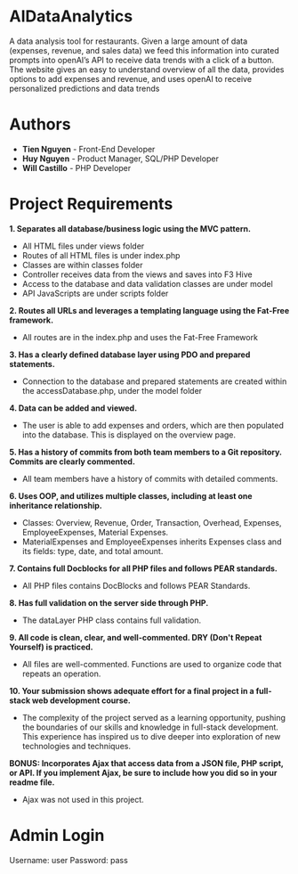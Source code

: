 # AIDataAnalytics
A data analysis tool for restaurants. Given a large amount of data (expenses, revenue, and sales data) we feed this information into curated prompts into openAI’s API to receive data trends with a click of a button. The website gives an easy to understand overview of all the data, provides options to add expenses and revenue, and uses openAI to receive personalized predictions and data trends

# Authors
- **Tien Nguyen** - Front-End Developer
- **Huy Nguyen** - Product Manager, SQL/PHP Developer
- **Will Castillo** - PHP Developer

# Project Requirements
**1. Separates all database/business logic using the MVC pattern.**
- All HTML files under views folder
- Routes of all HTML files is under index.php
- Classes are within classes folder
- Controller receives data from the views and saves into F3 Hive
- Access to the database and data validation classes are under model
- API JavaScripts are under scripts folder

**2. Routes all URLs and leverages a templating language using the Fat-Free framework.**
- All routes are in the index.php and uses the Fat-Free Framework

**3. Has a clearly defined database layer using PDO and prepared statements.**
- Connection to the database and prepared statements are created within the accessDatabase.php, under the model folder

**4. Data can be added and viewed.**
- The user is able to add expenses and orders, which are then populated into the database. This is displayed on the overview page.

**5. Has a history of commits from both team members to a Git repository. Commits are clearly commented.**
- All team members have a history of commits with detailed comments.

**6. Uses OOP, and utilizes multiple classes, including at least one inheritance relationship.**
- Classes: Overview, Revenue, Order, Transaction, Overhead, Expenses, EmployeeExpenses, Material Expenses.
- MaterialExpenses and EmployeeExpenses inherits Expenses class and its fields: type, date, and total amount.

**7. Contains full Docblocks for all PHP files and follows PEAR standards.**
- All PHP files contains DocBlocks and follows PEAR Standards.

**8. Has full validation on the server side through PHP.**
- The dataLayer PHP class contains full validation.

**9. All code is clean, clear, and well-commented. DRY (Don't Repeat Yourself) is practiced.**
- All files are well-commented. Functions are used to organize code that repeats an operation.

**10. Your submission shows adequate effort for a final project in a full-stack web development course.**
- The complexity of the project served as a learning opportunity, pushing the boundaries of our skills and knowledge in full-stack development. This experience has inspired us to dive deeper into exploration of new technologies and techniques.

**BONUS:  Incorporates Ajax that access data from a JSON file, PHP script, or API. If you implement Ajax, be sure to include how you did so in your readme file.**
- Ajax was not used in this project.

# Admin Login
Username: user
Password: pass
